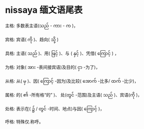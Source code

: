 # nissaya 缅文语尾表

主格: 多数表主语(သည် - ကား - က )，

宾格: 宾语( ကို )、趋向( သို့ )

具格: 主语( သည် )、用( ဖြင့် )、与 ( နှင့် )、凭借( ကြောင့် ) ，

为格: 对象( အား -表间接宾语)及目的( ငှာ -为了)，

从格: 从( မှ )、因( ကြောင့် -因为)及比较( အောက် -比多/ ထက် -比少)，

属格: 的( ၏ -所有格“的” )、 处(တွင် -范围)及主语( သည် )、宾语(ကို )，

处格: 表示在( ၌ / တွင် -时间、地点)与因( ကြောင့် )，

呼格: 特殊仅.称呼。